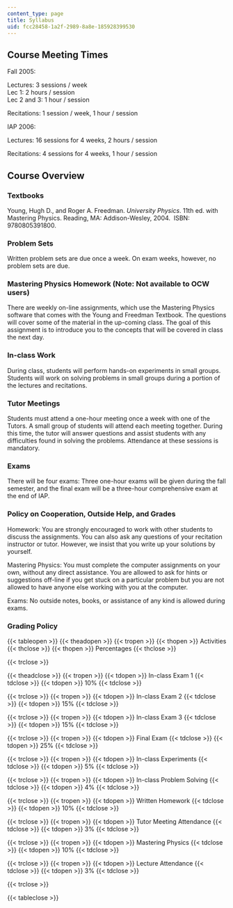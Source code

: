 ```yaml
---
content_type: page
title: Syllabus
uid: fcc28458-1a2f-2989-8a8e-185928399530
---
```


Course Meeting Times
--------------------

Fall 2005:

Lectures: 3 sessions / week  
Lec 1: 2 hours / session  
Lec 2 and 3: 1 hour / session

Recitations: 1 session / week, 1 hour / session

IAP 2006:

Lectures: 16 sessions for 4 weeks, 2 hours / session

Recitations: 4 sessions for 4 weeks, 1 hour / session

Course Overview
---------------

### Textbooks

Young, Hugh D., and Roger A. Freedman. _University Physics_. 11th ed. with Mastering Physics. Reading, MA: Addison-Wesley, 2004.  ISBN: 9780805391800.

### Problem Sets

Written problem sets are due once a week. On exam weeks, however, no problem sets are due.

### Mastering Physics Homework (Note: Not available to OCW users)

There are weekly on-line assignments, which use the Mastering Physics software that comes with the Young and Freedman Textbook. The questions will cover some of the material in the up-coming class. The goal of this assignment is to introduce you to the concepts that will be covered in class the next day.

### In-class Work

During class, students will perform hands-on experiments in small groups. Students will work on solving problems in small groups during a portion of the lectures and recitations.

### Tutor Meetings

Students must attend a one-hour meeting once a week with one of the Tutors. A small group of students will attend each meeting together. During this time, the tutor will answer questions and assist students with any difficulties found in solving the problems. Attendance at these sessions is mandatory.

### Exams

There will be four exams: Three one-hour exams will be given during the fall semester, and the final exam will be a three-hour comprehensive exam at the end of IAP.

### Policy on Cooperation, Outside Help, and Grades

Homework: You are strongly encouraged to work with other students to discuss the assignments. You can also ask any questions of your recitation instructor or tutor. However, we insist that you write up your solutions by yourself.

Mastering Physics: You must complete the computer assignments on your own, without any direct assistance. You are allowed to ask for hints or suggestions off-line if you get stuck on a particular problem but you are not allowed to have anyone else working with you at the computer.

Exams: No outside notes, books, or assistance of any kind is allowed during exams.

### Grading Policy

{{< tableopen >}}
{{< theadopen >}}
{{< tropen >}}
{{< thopen >}}
Activities
{{< thclose >}}
{{< thopen >}}
Percentages
{{< thclose >}}

{{< trclose >}}

{{< theadclose >}}
{{< tropen >}}
{{< tdopen >}}
In-class Exam 1
{{< tdclose >}}
{{< tdopen >}}
10%
{{< tdclose >}}

{{< trclose >}}
{{< tropen >}}
{{< tdopen >}}
In-class Exam 2
{{< tdclose >}}
{{< tdopen >}}
15%
{{< tdclose >}}

{{< trclose >}}
{{< tropen >}}
{{< tdopen >}}
In-class Exam 3
{{< tdclose >}}
{{< tdopen >}}
15%
{{< tdclose >}}

{{< trclose >}}
{{< tropen >}}
{{< tdopen >}}
Final Exam
{{< tdclose >}}
{{< tdopen >}}
25%
{{< tdclose >}}

{{< trclose >}}
{{< tropen >}}
{{< tdopen >}}
In-class Experiments
{{< tdclose >}}
{{< tdopen >}}
5%
{{< tdclose >}}

{{< trclose >}}
{{< tropen >}}
{{< tdopen >}}
In-class Problem Solving
{{< tdclose >}}
{{< tdopen >}}
4%
{{< tdclose >}}

{{< trclose >}}
{{< tropen >}}
{{< tdopen >}}
Written Homework
{{< tdclose >}}
{{< tdopen >}}
10%
{{< tdclose >}}

{{< trclose >}}
{{< tropen >}}
{{< tdopen >}}
Tutor Meeting Attendance
{{< tdclose >}}
{{< tdopen >}}
3%
{{< tdclose >}}

{{< trclose >}}
{{< tropen >}}
{{< tdopen >}}
Mastering Physics
{{< tdclose >}}
{{< tdopen >}}
10%
{{< tdclose >}}

{{< trclose >}}
{{< tropen >}}
{{< tdopen >}}
Lecture Attendance
{{< tdclose >}}
{{< tdopen >}}
3%
{{< tdclose >}}

{{< trclose >}}

{{< tableclose >}}